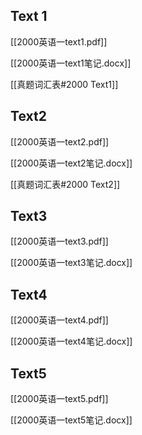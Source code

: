 ## Text 1 
[[2000英语一text1.pdf]]

[[2000英语一text1笔记.docx]]

[[真题词汇表#2000 Text1]]


## Text2
[[2000英语一text2.pdf]]

[[2000英语一text2笔记.docx]]

[[真题词汇表#2000 Text2]]


## Text3
[[2000英语一text3.pdf]]

[[2000英语一text3笔记.docx]]


## Text4
[[2000英语一text4.pdf]]

[[2000英语一text4笔记.docx]]


## Text5
[[2000英语一text5.pdf]]

[[2000英语一text5笔记.docx]]
